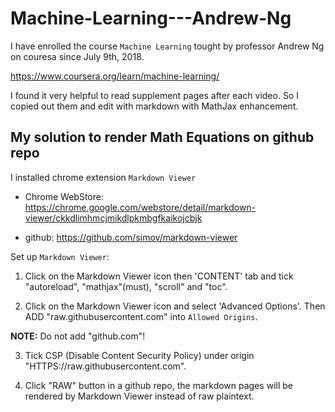 # Machine-Learning---Andrew-Ng

I have enrolled the course `Machine Learning` tought by professor Andrew Ng on couresa since July 9th, 2018. 

https://www.coursera.org/learn/machine-learning/

I found it very helpful to read supplement pages after each video. So I copied out them and edit with markdown with MathJax enhancement. 


## My solution to render Math Equations on github repo

I installed chrome extension `Markdown Viewer` 

- Chrome WebStore: 
    https://chrome.google.com/webstore/detail/markdown-viewer/ckkdlimhmcjmikdlpkmbgfkaikojcbjk 

- github: 
    https://github.com/simov/markdown-viewer

Set up `Markdown Viewer`: 

1. Click on the Markdown Viewer icon then 'CONTENT' tab and tick "autoreload", "mathjax"(must), "scroll" and "toc". 

2. Click on the Markdown Viewer icon and select 'Advanced Options'. Then ADD "raw.githubusercontent.com" into `Allowed Origins`. 

**NOTE:** Do not add "github.com"! 

3. Tick CSP (Disable Content Security Policy) under origin "HTTPS://raw.githubusercontent.com". 

4. Click "RAW" button in a github repo, the markdown pages will be rendered by Markdown Viewer instead of raw plaintext. 
